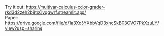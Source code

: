 Try it out: https://multivar-calculus-color-grader-rkd3d2zeh2b8tx6jvqqwrf.streamlit.app/  
Paper: https://drive.google.com/file/d/1a3Xo3YXbbVqD3xhcSkBC3CVO7PkXzuLY/view?usp=sharing
